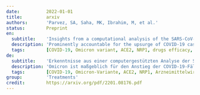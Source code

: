 ```yaml
---
date:          2022-01-01
title:         arxiv
authors:       'Parvez, SA, Saha, MK, Ibrahim, M, et al.'
status:        Preprint
en:
  subtitle:    'Insights from a computational analysis of the SARS-CoV-2 Omicron variant: Host-pathogen interaction, pathogenicity, and possible therapeutics'
  description: 'Prominently accountable for the upsurge of COVID-19 cases as the world attempts to recover from the previous two waves, Omicron has further threatened the conventional therapeutic approaches. Omicron is the fifth variant of concern (VOC), which comprises more than 10 mutations in the receptor-binding domain (RBD) of the spike protein. However, the lack of extensive research regarding Omicron has raised the need to establish correlations to understand this variant by structural comparisons. Here, we evaluate, correlate, and compare its genomic sequences through an immunoinformatic approach with wild and mutant RBD forms of the spike protein to understand its epidemiological characteristics and responses towards existing drugs for better patient management. Our computational analyses provided insights into infectious and pathogenic trails of the Omicron variant. In addition, while the analysis represented South Africa’s Omicron variant being similar to the highly-infectious B.1.620 variant, mutations within the prominent proteins are hypothesized to alter its pathogenicity. Moreover, docking evaluations revealed significant differences in binding affinity with human  receptors, ACE2 and NRP1. Owing to its characteristics of rendering existing treatments ineffective, we evaluated the drug efficacy against their target protein encoded in the Omicron through molecular docking approach. Most of the tested drugs were proven to be effective. Nirmatrelvir (Paxlovid), MPro 13b, and Lopinavir displayed increased effectiveness and efficacy, while Ivermectin showed the best result against Omicron.'
  tags:        [COVID-19, Omicron variant, ACE2, NRP1, drugs efficacy, host-pathogen interaction, Ivermectin, Paxlovid, Lopinavir]
de:
  subtitle:    'Erkenntnisse aus einer computergestützten Analyse der SARS-CoV-2 Omicron-Variante: Wirt-Pathogen-Interaktion, Pathogenität und mögliche Therapeutika'
  description: 'Omicron ist maßgeblich für den Anstieg der COVID-19-Fälle verantwortlich, während die Welt versucht, sich von den beiden vorangegangenen Wellen zu erholen, und stellt eine weitere Bedrohung für die herkömmlichen therapeutischen Ansätze dar. Omicron ist die fünfte besorgniserregende Variante (VOC), die mehr als 10 Mutationen in der rezeptorbindenden Domäne (RBD) des Spike-Proteins umfasst. Der Mangel an umfassender Forschung zu Omicron hat jedoch die Notwendigkeit aufgeworfen, Korrelationen herzustellen, um diese Variante durch strukturelle Vergleiche zu verstehen. Hier bewerten, korrelieren und vergleichen wir seine genomischen Sequenzen mit Hilfe eines immuninformatischen Ansatzes mit wilden und mutierten RBD-Formen des Spike-Proteins, um seine epidemiologischen Merkmale und Reaktionen auf vorhandene Medikamente für ein besseres Patientenmanagement zu verstehen. Unsere computergestützten Analysen lieferten Einblicke in die infektiösen und pathogenen Pfade der Omicron-Variante. Während die Analyse ergab, dass die südafrikanische Omicron-Variante der hochinfektiösen B.1.620-Variante ähnelt, wird angenommen, dass Mutationen innerhalb der prominenten Proteine die Pathogenität verändern. Darüber hinaus ergaben Docking-Evaluierungen signifikante Unterschiede in der Bindungsaffinität mit menschlichen Rezeptoren, ACE2 und NRP1. Aufgrund seiner Eigenschaft, bestehende Behandlungen unwirksam zu machen, haben wir die Wirksamkeit der Medikamente gegen ihr im Omicron kodiertes Zielprotein durch molekulares Docking untersucht. Die meisten der getesteten Medikamente erwiesen sich als wirksam. Nirmatrelvir (Paxlovid), MPro 13b und Lopinavir zeigten eine erhöhte Wirksamkeit und Effektivität, während Ivermectin das beste Ergebnis gegen Omicron zeigte.' 
  tags:        [COVID-19, Omicron-Variante, ACE2, NRP1, Arzneimittelwirksamkeit, Wirt-Pathogen-Interaktion, Ivermectin, Paxlovid, Lopinavir]
group:         'Treatments'
credit:        https://arxiv.org/pdf/2201.08176.pdf
---
```

